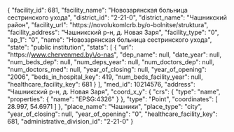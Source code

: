 {
    "facility_id": 681,
    "facility_name": "Новозарянская больница сестринского ухода",
    "district_id": "2-21-0",
    "district_name": "Чашникский район",
    "facility_url": "https:\/\/novolukomlcrb.by\/o-bolnitse\/struktura",
    "facility_address": "Чашникский р-н, д. Новая Заря",
    "facility_type": "0",
    "ap_1": "0",
    "name": "Новозарянская больница сестринского ухода",
    "state": "public institution",
    "stats": [
        {
            "url": "https:\/\/www.chervenmed.by\/o-nas",
            "dep_name": null,
            "date_year": null,
            "num_beds_dep": null,
            "num_deps_year": null,
            "num_doctors_dep": null,
            "num_doctors_med": null,
            "year_of_closing": null,
            "year_of_opening": "2006",
            "beds_in_hospital_key": 419,
            "num_beds_facility_year": null,
            "healthcare_facility_key": 681
        }
    ],
    "med_id": 10214576,
    "address": "Чашникский р-н, д. Новая Заря",
    "coord_x_y": {
        "crs": {
            "type": "name",
            "properties": {
                "name": "EPSG:4326"
            }
        },
        "type": "Point",
        "coordinates": [
            28.997,
            54.6971
        ]
    },
    "place_name": "Чашники",
    "place_type": "city",
    "year_of_closing": null,
    "year_of_opening": "0",
    "healthcare_facility_key": 681,
    "administrative_division_id": "2-21-0"
}